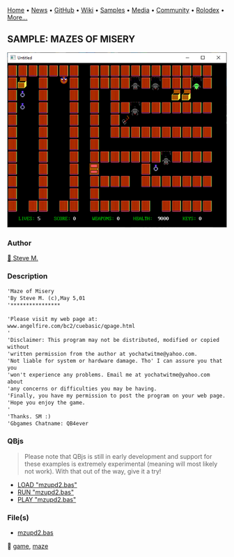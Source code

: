 [Home](https://qb64.com) • [News](../../news.md) • [GitHub](../../github.md) • [Wiki](../../wiki.md) • [Samples](../../samples.md) • [Media](../../media.md) • [Community](../../community.md) • [Rolodex](../../rolodex.md) • [More...](../../more.md)

## SAMPLE: MAZES OF MISERY

![screenshot.png](img/screenshot.png)

### Author

[🐝 Steve M.](../steve-m..md) 

### Description

```text
'Maze of Misery
'By Steve M. (c),May 5,01
'****************

'Please visit my web page at:  www.angelfire.com/bc2/cuebasic/qpage.html
'
'Disclaimer: This program may not be distributed, modified or copied without
'written permission from the author at yochatwitme@yahoo.com.
'Not liable for system or hardware damage. Tho' I can assure you that you
'won't experience any problems. Email me at yochatwitme@yahoo.com about
'any concerns or difficulties you may be having.
'Finally, you have my permission to post the program on your web page.
'Hope you enjoy the game.
'
'Thanks. SM :)
'Gbgames Chatname: QB4ever
```

### QBjs

> Please note that QBjs is still in early development and support for these examples is extremely experimental (meaning will most likely not work). With that out of the way, give it a try!

* [LOAD "mzupd2.bas"](https://v6p9d9t4.ssl.hwcdn.net/html/5953810/index.html?src=https://qb64.com/samples/mazes-of-misery/src/mzupd2.bas)
* [RUN "mzupd2.bas"](https://v6p9d9t4.ssl.hwcdn.net/html/5953810/index.html?mode=auto&src=https://qb64.com/samples/mazes-of-misery/src/mzupd2.bas)
* [PLAY "mzupd2.bas"](https://v6p9d9t4.ssl.hwcdn.net/html/5953810/index.html?mode=play&src=https://qb64.com/samples/mazes-of-misery/src/mzupd2.bas)

### File(s)

* [mzupd2.bas](src/mzupd2.bas)

🔗 [game](../game.md), [maze](../maze.md)
